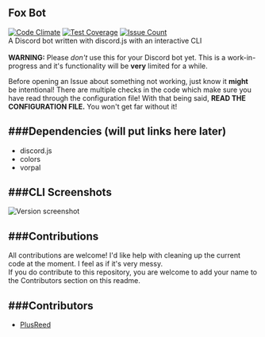 Fox Bot
---
[![Code Climate](https://codeclimate.com/github/plusreed/FoxBot/badges/gpa.svg)](https://codeclimate.com/github/plusreed/FoxBot)
[![Test Coverage](https://codeclimate.com/github/plusreed/FoxBot/badges/coverage.svg)](https://codeclimate.com/github/plusreed/FoxBot/coverage)
[![Issue Count](https://codeclimate.com/github/plusreed/FoxBot/badges/issue_count.svg)](https://codeclimate.com/github/plusreed/FoxBot) <br />
A Discord bot written with discord.js with an interactive CLI <br />
<br />
**WARNING:** Please _don't_ use this for your Discord bot yet. This is a work-in-progress and it's functionality will be **very** limited for a while.

Before opening an Issue about something not working, just know it **might** be intentional!
There are multiple checks in the code which make sure you have read through the configuration file!
With that being said, **READ THE CONFIGURATION FILE.** You won't get far without it!

###Dependencies (will put links here later)
---
* discord.js
* colors
* vorpal

###CLI Screenshots
---
![Version screenshot](http://i.imgur.com/tu5HRXs.png)

###Contributions
---
All contributions are welcome! I'd like help with cleaning up the current code at the moment. I feel as if it's very messy. <br />
If you do contribute to this repository, you are welcome to add your name to the Contributors section on this readme.

###Contributors
---
* [PlusReed](https://github.com/plusreed)
